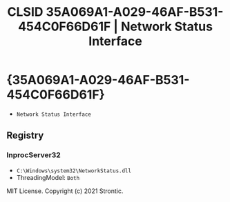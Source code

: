 ﻿---
title: "CLSID 35A069A1-A029-46AF-B531-454C0F66D61F | Network Status Interface"
excerpt: What is COM-Object CLSID 35A069A1-A029-46AF-B531-454C0F66D61F?
---

# {35A069A1-A029-46AF-B531-454C0F66D61F}

* `Network Status Interface`

## Registry


### InprocServer32

* `C:\Windows\system32\NetworkStatus.dll`
* ThreadingModel: `Both`

MIT License. Copyright (c) 2021 Strontic.


